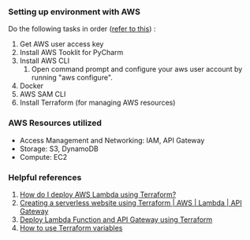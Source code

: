 ### Setting up environment with AWS
Do the following tasks in order 
([refer to this](https://docs.aws.amazon.com/toolkit-for-jetbrains/latest/userguide/setup-toolkit.html))
:

1. Get AWS user access key 
2. Install AWS Tooklit for PyCharm 
3. Install AWS CLI 
   1. Open command prompt and configure your aws user account by running "aws configure".
4. Docker
5. AWS SAM CLI
6. Install Terraform (for managing AWS resources)

### AWS Resources utilized
- Access Management and Networking: IAM, API Gateway
- Storage: S3, DynamoDB
- Compute: EC2

### Helpful references
1. [How do I deploy AWS Lambda using Terraform?](https://www.youtube.com/watch?v=JSR7U700h0U)
2. [Creating a serverless website using Terraform | AWS | Lambda | API Gateway](https://www.youtube.com/watch?v=wlVcso4Ut5o)
3. [Deploy Lambda Function and API Gateway using Terraform](https://levelup.gitconnected.com/deploy-lambda-function-and-api-gateway-using-terraform-d12cdc50dee8)
4. [How to use Terraform variables](https://upcloud.com/resources/tutorials/terraform-variables)